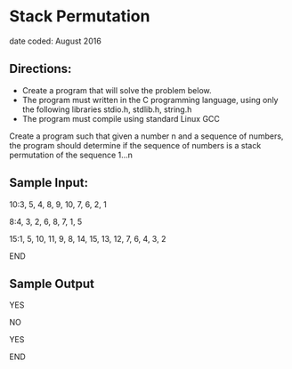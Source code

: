 # Stack Permutation
date coded: August 2016

## Directions:

- Create a program that will solve the problem below.
- The program must written in the C programming language, using only the following libraries stdio.h, stdlib.h, string.h
- The program must compile using standard Linux GCC

Create a program such that given a number n and a sequence of numbers, the program should determine if the sequence of numbers is a stack permutation of the sequence 1…n


## Sample Input:

10:3, 5, 4, 8, 9, 10, 7, 6, 2, 1

8:4, 3, 2, 6, 8, 7, 1, 5

15:1, 5, 10, 11, 9, 8, 14, 15, 13, 12, 7, 6, 4, 3, 2

END


## Sample Output

YES

NO

YES

END

 